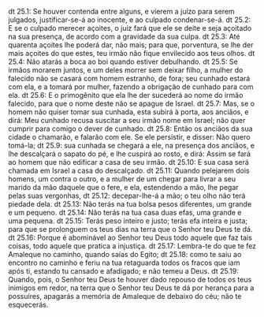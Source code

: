 dt 25.1: Se houver contenda entre alguns, e vierem a juízo para serem julgados, justificar-se-á ao inocente, e ao culpado condenar-se-á.
dt 25.2: E se o culpado merecer açoites, o juiz fará que ele se deite e seja açoitado na sua presença, de acordo com a gravidade da sua culpa.
dt 25.3: Até quarenta açoites lhe poderá dar, não mais; para que, porventura, se lhe der mais açoites do que estes, teu irmão não fique envilecido aos teus olhos.
dt 25.4: Não atarás a boca ao boi quando estiver debulhando.
dt 25.5: Se irmãos morarem juntos, e um deles morrer sem deixar filho, a mulher do falecido não se casará com homem estranho, de fora; seu cunhado estará com ela, e a tomará por mulher, fazendo a obrigação de cunhado para com ela.
dt 25.6: E o primogênito que ela lhe der sucederá ao nome do irmão falecido, para que o nome deste não se apague de Israel.
dt 25.7: Mas, se o homem não quiser tomar sua cunhada, esta subirá à porta, aos anciãos, e dirá: Meu cunhado recusa suscitar a seu irmão nome em Israel; não quer cumprir para comigo o dever de cunhado.
dt 25.8: Então os anciãos da sua cidade o chamarão, e falarão com ele. Se ele persistir, e disser: Não quero tomá-la;
dt 25.9: sua cunhada se chegará a ele, na presença dos anciãos, e lhe descalçará o sapato do pé, e lhe cuspirá ao rosto, e dirá: Assim se fará ao homem que não edificar a casa de seu irmão.
dt 25.10: E sua casa será chamada em Israel a casa do descalçado.
dt 25.11: Quando pelejarem dois homens, um contra o outro, e a mulher de um chegar para livrar a seu marido da mão daquele que o fere, e ela, estendendo a mão, lhe pegar pelas suas vergonhas,
dt 25.12: decepar-lhe-á a mão; o teu olho não terá piedade dela.
dt 25.13: Não terás na tua bolsa pesos diferentes, um grande e um pequeno.
dt 25.14: Não terás na tua casa duas efas, uma grande e uma pequena.
dt 25.15: Terás peso inteiro e justo; terás efa inteira e justa; para que se prolonguem os teus dias na terra que o Senhor teu Deus te dá.
dt 25.16: Porque é abominável ao Senhor teu Deus todo aquele que faz tais coisas, todo aquele que pratica a injustiça.
dt 25.17: Lembra-te do que te fez Amaleque no caminho, quando saías do Egito;
dt 25.18: como te saiu ao encontro no caminho e feriu na tua retaguarda todos os fracos que iam após ti, estando tu cansado e afadigado; e não temeu a Deus.
dt 25.19: Quando, pois, o Senhor teu Deus te houver dado repouso de todos os teus inimigos em redor, na terra que o Senhor teu Deus te dá por herança para a possuíres, apagarás a memória de Amaleque de debaixo do céu; não te esquecerás.
